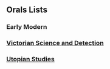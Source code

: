 
## Orals Lists

### Early Modern

### [Victorian Science and Detection](viclist.org)

### [Utopian Studies](utopian.org)

